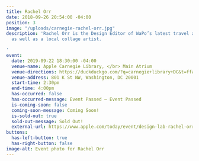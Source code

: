 ```yaml
---
title: Rachel Orr
date: 2018-09-26 20:54:00 -04:00
position: 3
image: "/uploads/carnegie-rachel-orr.jpg"
description: 'Rachel Orr is the Design Editor of WaPo’s latest travel arm By the Way,
  as well as a local collage artist.

'
event:
  date: 2019-09-22 18:30:00 -04:00
  venue-name: Apple Carnegie Library, </br> Main Atrium
  venue-directions: https://duckduckgo.com/?q=carnegie+library+DC&t=ffab&ia=web&iaxm=maps&iai=apple-carnegie-library-washington
  venue-address: 801 K St NW, Washington, DC 20001
  start-time: 2:30pm
  end-time: 4:00pm
  has-occurred: false
  has-occurred-message: Event Passed — Event Passed
  is-coming-soon: false
  coming-soon-message: Coming Soon!
  is-sold-out: true
  sold-out-message: Sold Out!
  external-url: https://www.apple.com/today/event/design-lab-rachel-orr-092219/6573249202036835725/
buttons:
  has-left-button: true
  has-right-button: false
image-alt: Event photo for Rachel Orr
---
```

